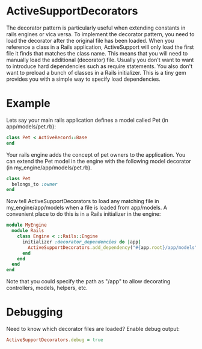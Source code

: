 ActiveSupportDecorators
=======================

The decorator pattern is particularly useful when extending constants in rails engines or vica versa.  To implement
the decorator pattern, you need to load the decorator after the original file has been loaded.  When you reference a
class in a Rails application, ActiveSupport will only load the first file it finds that matches the class name.  This
means that you will need to manually load the additional (decorator) file.  Usually you don't want to want to introduce
hard dependencies such as require statements.  You also don't want to preload a bunch of classes in a Rails initializer.
This is a tiny gem provides you with a simple way to specify load dependencies.

Example
=======

Lets say your main rails application defines a model called Pet (in app/models/pet.rb):

```Ruby
class Pet < ActiveRecord::Base
end
```

Your rails engine adds the concept of pet owners to the application.  You can extend the Pet model in the engine with
the following model decorator (in my_engine/app/models/pet.rb).

```Ruby
class Pet
  belongs_to :owner
end
```

Now tell ActiveSupportDecorators to load any matching file in my_engine/app/models when a file is loaded from
app/models.  A convenient place to do this is in a Rails initializer in the engine:

```Ruby
module MyEngine
  module Rails
    class Engine < ::Rails::Engine
      initializer :decorator_dependencies do |app|
        ActiveSupportDecorators.add_dependency("#{app.root}/app/models", "#{config.root}/app/models")
      end
    end
  end
end
```

Note that you could specify the path as "/app" to allow decorating controllers, models, helpers, etc.

Debugging
=========

Need to know which decorator files are loaded?  Enable debug output:

```Ruby
ActiveSupportDecorators.debug = true
```